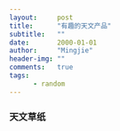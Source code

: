 ```yaml
---
layout:     post
title:      "有趣的天文产品"
subtitle:   ""
date:       2000-01-01
author:     "Mingjie"
header-img: ""
comments:   true
tags:
      - random
---
```


### 天文草纸
